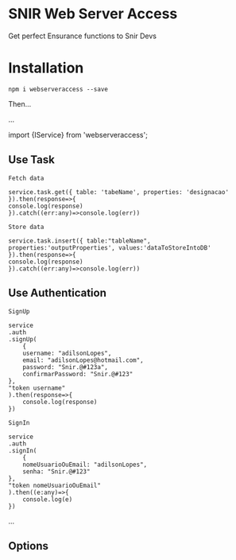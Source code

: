 # SNIR Web Server Access

Get perfect Ensurance functions to Snir Devs

# Installation
`npm i webserveraccess --save`

Then...

...

import {IService} from 'webserveraccess';

## Use Task
 `Fetch data`

    service.task.get({ table: 'tabeName', properties: 'designacao' }).then(response=>{
    console.log(response)
    }).catch((err:any)=>console.log(err))

 `Store data`
 
    service.task.insert({ table:"tableName", properties:'outputProperties', values:'dataToStoreIntoDB' }).then(response=>{
    console.log(response)
    }).catch((err:any)=>console.log(err))

## Use Authentication
 `SignUp`

    service
    .auth
    .signUp(
        {
        username: "adilsonLopes",
        email: "adilsonLopes@hotmail.com",
        password: "Snir.@#123a",
        confirmarPassword: "Snir.@#123"
    },
    "token username"
    ).then(response=>{
        console.log(response)
    })


 `SignIn`
 
    service
    .auth
    .signIn(
        {
        nomeUsuarioOuEmail: "adilsonLopes",
        senha: "Snir.@#123"
    },
    "token nomeUsuarioOuEmail"
    ).then((e:any)=>{
        console.log(e)
    })
...

## Options